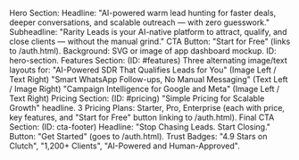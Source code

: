 Hero Section:
Headline: "AI-powered warm lead hunting for faster deals, deeper conversations, and scalable outreach — with zero guesswork."
Subheadline: "Rarity Leads is your AI-native platform to attract, qualify, and close clients — without the manual grind."
CTA Button: "Start for Free" (links to /auth.html).
Background: SVG or image of app dashboard mockup.
ID: hero-section.
Features Section: (ID: #features)
Three alternating image/text layouts for:
"AI-Powered SDR That Qualifies Leads for You" (Image Left / Text Right)
"Smart WhatsApp Follow-ups, No Manual Messaging" (Text Left / Image Right)
"Campaign Intelligence for Google and Meta" (Image Left / Text Right)
Pricing Section: (ID: #pricing)
"Simple Pricing for Scalable Growth" headline.
3 Pricing Plans: Starter, Pro, Enterprise (each with price, key features, and "Start for Free" button linking to /auth.html).
Final CTA Section: (ID: cta-footer)
Headline: "Stop Chasing Leads. Start Closing."
Button: "Get Started" (goes to /auth.html).
Trust Badges: "4.9 Stars on Clutch", "1,200+ Clients", "AI-Powered and Human-Approved".
